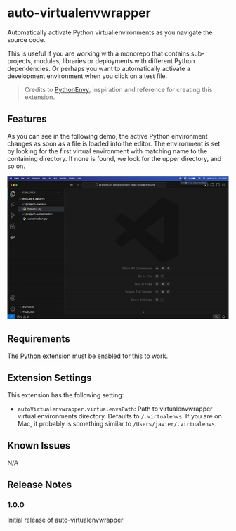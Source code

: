 # auto-virtualenvwrapper

Automatically activate Python virtual environments as you navigate the source code.

This is useful if you are working with a monorepo that contains sub-projects, modules, libraries or deployments with different Python dependencies. Or perhaps you want to automatically activate a development environment when you click on a test file.

> Credits to [PythonEnvy](https://github.com/teticio/python-envy), inspiration and reference for creating this extension.

## Features

As you can see in the following demo, the active Python environment changes as soon as a file is loaded into the editor. The environment is set by looking for the first virtual environment with matching name to the containing directory. If none is found, we look for the upper directory, and so on.

![demo](/images/demo.gif)

## Requirements

The [Python extension](https://marketplace.visualstudio.com/items?itemName=ms-python.python) must be enabled for this to work.

## Extension Settings

This extension has the following setting:

* `autoVirtualenvwrapper.virtualenvsPath`: Path to virtualenvwrapper virtual environments directory. Defaults to `/.virtualenvs`. If you are on Mac, it probably is something similar to `/Users/javier/.virtualenvs`.

## Known Issues

N/A

## Release Notes

### 1.0.0

Initial release of auto-virtualenvwrapper
